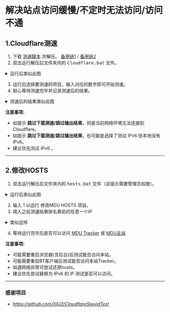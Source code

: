 # 解决站点访问缓慢/不定时无法访问/访问不通
## 1.Cloudflare测速
1. 下载 [测速脚本](https://github.com/ERSTT/MDU/releases/download/1.0/Cloudflare.zip) 并解压。 [备用链1](https://ghproxy.org/https://github.com/ERSTT/MDU/releases/download/1.0/Cloudflare.zip) / [备用链2](https://mirror.ghproxy.com/https://github.com/ERSTT/MDU/releases/download/1.0/Cloudflare.zip)
2. 双击运行解压后文件夹内的 <kbd>Cloudflare.bat</kbd> 文件。
 <details>
 <summary>运行后类似此图</summary>
 <img src="https://github.com/ERSTT/MDU/blob/main/img/cfbat/cfbat1.png" alt="运行后类似此图">
 </details>

3. 运行后选择要测速的项目，输入对应的数字即可开始测速。
4. 耐心等待测速完毕并记录测速后的结果。
<details>
<summary>测速后的结果类似此图</summary>
<img src="https://github.com/ERSTT/MDU/blob/main/img/cfbat/cfbat2.png" alt="测速后的结果类似此图">
</details>

**注意事项:**
- 如提示 **跳过下载测速/跳过输出结果**，则是当前网络环境无法连接到 Cloudflare。
- 如提示 **跳过下载测速/跳过输出结果**，也可能是选择了测试 IPv6 但本地没有IPv6。
- 建议优先测试 IPv6 。

****

## 2.修改HOSTS
1. 双击运行解压后文件夹内的 <kbd>hosts.bat</kbd> 文件（会提示需要管理员权限）。
 <details>
 <summary>运行后类似此图</summary>
 <img src="https://github.com/ERSTT/MDU/blob/main/img/hostsbat/hostsbat1.png" alt="运行脚本后类似此图">
 </details>

2. 输入 1 以运行 修改MDU HOSTS 项目。
3. 填入之前测速结果排名靠前的任意一个IP
 <details>
 <summary>类似这样</summary>
 <img src="https://github.com/ERSTT/MDU/blob/main/img/hostsbat/hostsbat2.png" alt="类似这样">
 </details> 

4. 等待运行完毕后是否可以访问 [MDU Tracker](https://daisuki.monikadesign.uk) 或 [MDU主站](https://monikadesign.uk/)

**注意事项:**
- 可能需要重启浏览器(含后台)后测试能否访问本站。
- 可能需要重启BT客户端后测试能否访问本站Tracker。
- 如遇网络异常可尝试还原hosts。
- 建议优先尝试替换为 IPv6 的 IP 测试是否可以访问。

****

### 感谢项目
- _https://github.com/XIU2/CloudflareSpeedTest_

